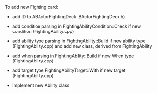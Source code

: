 To add new Fighting card:

- add ID to ABActorFightingDeck (BActorFightingDeck.h)

- add condition parsing in FightingAbilityCondition::Check if new condition (FightingAbility.cpp)

- add ability type parsing in FightingAbility::Build if new ability type (FightingAbility.cpp) and add new class, derived from FightingAbility

- add when parsing in FightingAbility::Build if new When type (FightingAbility.cpp)

- add target type FightingAbilityTarget::With if new target (FightingAbility.cpp)

- implement new Ability class